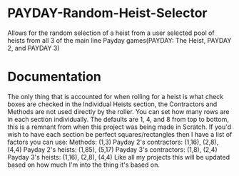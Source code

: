 # PAYDAY-Random-Heist-Selector
Allows for the random selection of a heist from a user selected pool of heists from all 3 of the main line Payday games(PAYDAY: The Heist, PAYDAY 2, and PAYDAY 3)
# Documentation
The only thing that is accounted for when rolling for a heist is what check boxes are checked in the Individual Heists section, the Contractors and Methods are not used directly by the roller. You can set how many rows are in each section individually. The defaults are 1, 4, and 8 from top to bottom, this is a remnant from when this project was being made in Scratch. If you'd wish to have each section be perfect squares/rectangles then I have a list of factors you can use:
Methods: (1,3)
Payday 2's contractors: (1,16), (2,8), (4,4)
Payday 2's heists: (1,85), (5,17)
Payday 3's contractors: (1,8), (2,4)
Payday 3's heists: (1,16), (2,8), (4,4)
Like all my projects this will be updated based on how much I'm into the thing it's based on.
